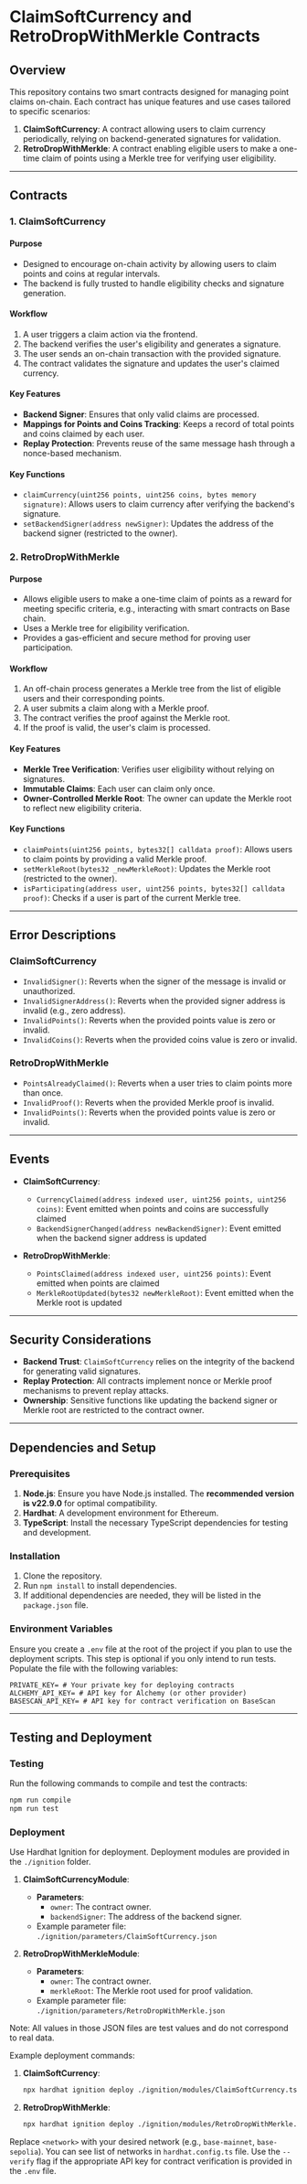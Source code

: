 # ClaimSoftCurrency and RetroDropWithMerkle Contracts

## Overview

This repository contains two smart contracts designed for managing point claims on-chain. Each contract has unique features and use cases tailored to specific scenarios:

1. **ClaimSoftCurrency**: A contract allowing users to claim currency periodically, relying on backend-generated signatures for validation.
2. **RetroDropWithMerkle**: A contract enabling eligible users to make a one-time claim of points using a Merkle tree for verifying user eligibility.

---

## Contracts

### 1. **ClaimSoftCurrency**

#### Purpose

- Designed to encourage on-chain activity by allowing users to claim points and coins at regular intervals.
- The backend is fully trusted to handle eligibility checks and signature generation.

#### Workflow

1. A user triggers a claim action via the frontend.
2. The backend verifies the user's eligibility and generates a signature.
3. The user sends an on-chain transaction with the provided signature.
4. The contract validates the signature and updates the user's claimed currency.

#### Key Features

- **Backend Signer**: Ensures that only valid claims are processed.
- **Mappings for Points and Coins Tracking**: Keeps a record of total points and coins claimed by each user.
- **Replay Protection**: Prevents reuse of the same message hash through a nonce-based mechanism.

#### Key Functions

- `claimCurrency(uint256 points, uint256 coins, bytes memory signature)`: Allows users to claim currency after verifying the backend's signature.
- `setBackendSigner(address newSigner)`: Updates the address of the backend signer (restricted to the owner).

### 2. **RetroDropWithMerkle**

#### Purpose

- Allows eligible users to make a one-time claim of points as a reward for meeting specific criteria, e.g., interacting with smart contracts on Base chain.
- Uses a Merkle tree for eligibility verification.
- Provides a gas-efficient and secure method for proving user participation.

#### Workflow

1. An off-chain process generates a Merkle tree from the list of eligible users and their corresponding points.
2. A user submits a claim along with a Merkle proof.
3. The contract verifies the proof against the Merkle root.
4. If the proof is valid, the user's claim is processed.

#### Key Features

- **Merkle Tree Verification**: Verifies user eligibility without relying on signatures.
- **Immutable Claims**: Each user can claim only once.
- **Owner-Controlled Merkle Root**: The owner can update the Merkle root to reflect new eligibility criteria.

#### Key Functions

- `claimPoints(uint256 points, bytes32[] calldata proof)`: Allows users to claim points by providing a valid Merkle proof.
- `setMerkleRoot(bytes32 _newMerkleRoot)`: Updates the Merkle root (restricted to the owner).
- `isParticipating(address user, uint256 points, bytes32[] calldata proof)`: Checks if a user is part of the current Merkle tree.

---

## Error Descriptions

### ClaimSoftCurrency

- `InvalidSigner()`: Reverts when the signer of the message is invalid or unauthorized.
- `InvalidSignerAddress()`: Reverts when the provided signer address is invalid (e.g., zero address).
- `InvalidPoints()`: Reverts when the provided points value is zero or invalid.
- `InvalidCoins()`: Reverts when the provided coins value is zero or invalid.

### RetroDropWithMerkle

- `PointsAlreadyClaimed()`: Reverts when a user tries to claim points more than once.
- `InvalidProof()`: Reverts when the provided Merkle proof is invalid.
- `InvalidPoints()`: Reverts when the provided points value is zero or invalid.

---

## Events

- **ClaimSoftCurrency**:

  - `CurrencyClaimed(address indexed user, uint256 points, uint256 coins)`: Event emitted when points and coins are successfully claimed
  - `BackendSignerChanged(address newBackendSigner)`: Event emitted when the backend signer address is updated

- **RetroDropWithMerkle**:

  - `PointsClaimed(address indexed user, uint256 points)`: Event emitted when points are claimed
  - `MerkleRootUpdated(bytes32 newMerkleRoot)`: Event emitted when the Merkle root is updated

---

## Security Considerations

- **Backend Trust**: `ClaimSoftCurrency` relies on the integrity of the backend for generating valid signatures.
- **Replay Protection**: All contracts implement nonce or Merkle proof mechanisms to prevent replay attacks.
- **Ownership**: Sensitive functions like updating the backend signer or Merkle root are restricted to the contract owner.

---

## Dependencies and Setup

### Prerequisites

1. **Node.js**: Ensure you have Node.js installed. The **recommended version is v22.9.0** for optimal compatibility.
2. **Hardhat**: A development environment for Ethereum.
3. **TypeScript**: Install the necessary TypeScript dependencies for testing and development.

### Installation

1. Clone the repository.
2. Run `npm install` to install dependencies.
3. If additional dependencies are needed, they will be listed in the `package.json` file.

### Environment Variables

Ensure you create a `.env` file at the root of the project if you plan to use the deployment scripts. This step is optional if you only intend to run tests. Populate the file with the following variables:

```plaintext
PRIVATE_KEY= # Your private key for deploying contracts
ALCHEMY_API_KEY= # API key for Alchemy (or other provider)
BASESCAN_API_KEY= # API key for contract verification on BaseScan
```

---

## Testing and Deployment

### Testing

Run the following commands to compile and test the contracts:

```bash
npm run compile
npm run test
```

### Deployment

Use Hardhat Ignition for deployment. Deployment modules are provided in the `./ignition` folder.

1. **ClaimSoftCurrencyModule**:

   - **Parameters**:
     - `owner`: The contract owner.
     - `backendSigner`: The address of the backend signer.
   - Example parameter file: `./ignition/parameters/ClaimSoftCurrency.json`

2. **RetroDropWithMerkleModule**:
   - **Parameters**:
     - `owner`: The contract owner.
     - `merkleRoot`: The Merkle root used for proof validation.
   - Example parameter file: `./ignition/parameters/RetroDropWithMerkle.json`

Note: All values in those JSON files are test values and do not correspond to real data.

Example deployment commands:

1. **ClaimSoftCurrency**:

   ```bash
   npx hardhat ignition deploy ./ignition/modules/ClaimSoftCurrency.ts --parameters ./ignition/parameters/ClaimSoftCurrency.json --network <network> --verify
   ```

2. **RetroDropWithMerkle**:
   ```bash
   npx hardhat ignition deploy ./ignition/modules/RetroDropWithMerkle.ts --parameters ./ignition/parameters/RetroDropWithMerkle.json --network <network> --verify
   ```

Replace `<network>` with your desired network (e.g., `base-mainnet`, `base-sepolia`). You can see list of networks in `hardhat.config.ts` file.
Use the `--verify` flag if the appropriate API key for contract verification is provided in the `.env` file.

